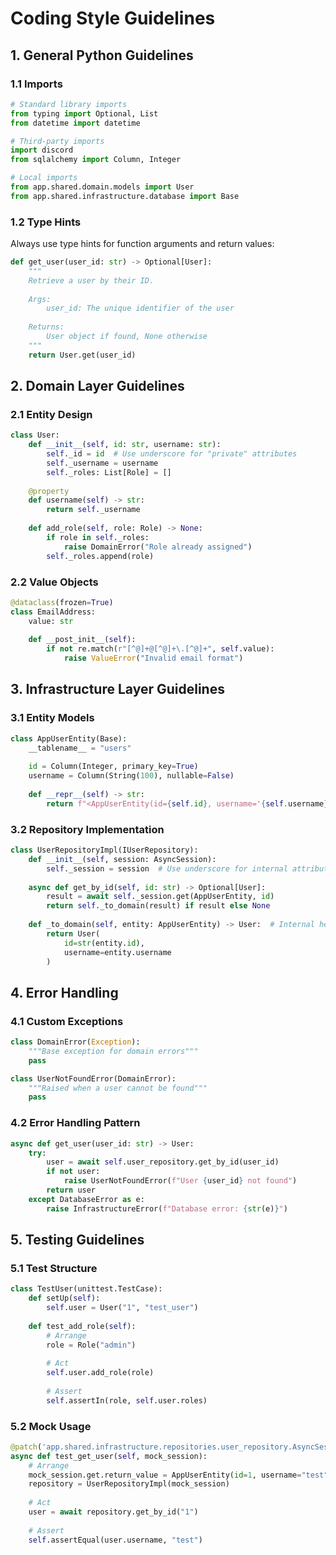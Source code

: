# Coding Style Guidelines

## 1. General Python Guidelines

### 1.1 Imports
```python
# Standard library imports
from typing import Optional, List
from datetime import datetime

# Third-party imports
import discord
from sqlalchemy import Column, Integer

# Local imports
from app.shared.domain.models import User
from app.shared.infrastructure.database import Base
```

### 1.2 Type Hints
Always use type hints for function arguments and return values:
```python
def get_user(user_id: str) -> Optional[User]:
    """
    Retrieve a user by their ID.
    
    Args:
        user_id: The unique identifier of the user
        
    Returns:
        User object if found, None otherwise
    """
    return User.get(user_id)
```

## 2. Domain Layer Guidelines

### 2.1 Entity Design
```python
class User:
    def __init__(self, id: str, username: str):
        self._id = id  # Use underscore for "private" attributes
        self._username = username
        self._roles: List[Role] = []
    
    @property
    def username(self) -> str:
        return self._username
    
    def add_role(self, role: Role) -> None:
        if role in self._roles:
            raise DomainError("Role already assigned")
        self._roles.append(role)
```

### 2.2 Value Objects
```python
@dataclass(frozen=True)
class EmailAddress:
    value: str
    
    def __post_init__(self):
        if not re.match(r"[^@]+@[^@]+\.[^@]+", self.value):
            raise ValueError("Invalid email format")
```

## 3. Infrastructure Layer Guidelines

### 3.1 Entity Models
```python
class AppUserEntity(Base):
    __tablename__ = "users"
    
    id = Column(Integer, primary_key=True)
    username = Column(String(100), nullable=False)
    
    def __repr__(self) -> str:
        return f"<AppUserEntity(id={self.id}, username='{self.username}')>"
```

### 3.2 Repository Implementation
```python
class UserRepositoryImpl(IUserRepository):
    def __init__(self, session: AsyncSession):
        self._session = session  # Use underscore for internal attributes
    
    async def get_by_id(self, id: str) -> Optional[User]:
        result = await self._session.get(AppUserEntity, id)
        return self._to_domain(result) if result else None
    
    def _to_domain(self, entity: AppUserEntity) -> User:  # Internal helper methods with underscore
        return User(
            id=str(entity.id),
            username=entity.username
        )
```

## 4. Error Handling

### 4.1 Custom Exceptions
```python
class DomainError(Exception):
    """Base exception for domain errors"""
    pass

class UserNotFoundError(DomainError):
    """Raised when a user cannot be found"""
    pass
```

### 4.2 Error Handling Pattern
```python
async def get_user(user_id: str) -> User:
    try:
        user = await self.user_repository.get_by_id(user_id)
        if not user:
            raise UserNotFoundError(f"User {user_id} not found")
        return user
    except DatabaseError as e:
        raise InfrastructureError(f"Database error: {str(e)}")
```

## 5. Testing Guidelines

### 5.1 Test Structure
```python
class TestUser(unittest.TestCase):
    def setUp(self):
        self.user = User("1", "test_user")
    
    def test_add_role(self):
        # Arrange
        role = Role("admin")
        
        # Act
        self.user.add_role(role)
        
        # Assert
        self.assertIn(role, self.user.roles)
```

### 5.2 Mock Usage
```python
@patch('app.shared.infrastructure.repositories.user_repository.AsyncSession')
async def test_get_user(self, mock_session):
    # Arrange
    mock_session.get.return_value = AppUserEntity(id=1, username="test")
    repository = UserRepositoryImpl(mock_session)
    
    # Act
    user = await repository.get_by_id("1")
    
    # Assert
    self.assertEqual(user.username, "test")
``` 